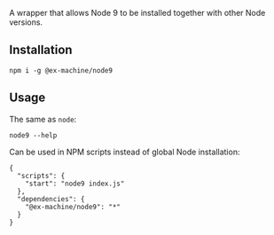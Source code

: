 A wrapper that allows Node 9 to be installed together with other Node versions.

## Installation

```
npm i -g @ex-machine/node9
```

## Usage

The same as `node`:
```
node9 --help
```

Can be used in NPM scripts instead of global Node installation:

```
{
  "scripts": {
    "start": "node9 index.js"
  },
  "dependencies": {
    "@ex-machine/node9": "*"
  }
}
```

